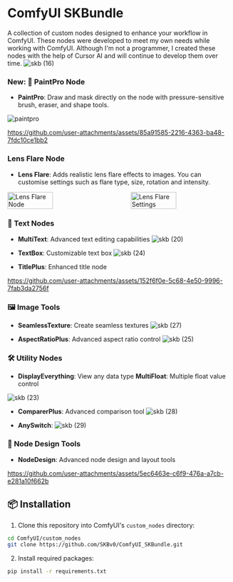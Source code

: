 # ComfyUI SKBundle

A collection of custom nodes designed to enhance your workflow in ComfyUI. These nodes were developed to meet my own needs while working with ComfyUI. Although I'm not a programmer, I created these nodes with the help of Cursor AI and will continue to develop them over time.
![skb (16)](https://github.com/user-attachments/assets/63e37dcd-18f2-46c8-94ab-0c5a986ae868)

### New: 🎨 PaintPro Node
- **PaintPro**: Draw and mask directly on the node with pressure-sensitive brush, eraser, and shape tools. 

![paintpro](https://github.com/user-attachments/assets/01b76cc1-4efc-486c-b7df-60d985c636f8)


https://github.com/user-attachments/assets/85a91585-2216-4363-ba48-7fdc10ce1bb2


### Lens Flare Node
- **Lens Flare**: Adds realistic lens flare effects to images. You can customise settings such as flare type, size, rotation and intensity.

<div style="display: flex; justify-content: space-between;">
  <img src="https://github.com/user-attachments/assets/444f8a80-767f-4fd8-a52c-9cef8888b2c5" alt="Lens Flare Node" style="width: 45%; height: auto;">
  <img src="https://github.com/user-attachments/assets/5daaf6eb-6ae9-4c3a-9f05-4856029b2a74" alt="Lens Flare Settings" style="width: 45%; height: auto;">
</div>

### 📝 Text Nodes
- **MultiText**: Advanced text editing capabilities
![skb (20)](https://github.com/user-attachments/assets/62a5bec0-5624-43f1-8315-d75577f7569b)

- **TextBox**: Customizable text box
![skb (24)](https://github.com/user-attachments/assets/6ba84995-f4cf-4904-bb64-77ff9d6bd6ad)

- **TitlePlus**: Enhanced title node

https://github.com/user-attachments/assets/152f6f0e-5c68-4e50-9996-7fab3da2756f



### 🖼️ Image Tools
- **SeamlessTexture**: Create seamless textures
  ![skb (27)](https://github.com/user-attachments/assets/397cf73b-d191-4073-b527-19c97e8d45eb)

- **AspectRatioPlus**: Advanced aspect ratio control
  ![skb (25)](https://github.com/user-attachments/assets/d08200d3-b265-43a8-b198-4bc5af3fe672)


### 🛠️ Utility Nodes
- **DisplayEverything**: View any data type
  **MultiFloat**: Multiple float value control

![skb (23)](https://github.com/user-attachments/assets/0e3c7cab-f58d-4508-9048-225ac8710dec)

- **ComparerPlus**: Advanced comparison tool
![skb (28)](https://github.com/user-attachments/assets/e7dbeb4b-5f4f-4bcd-9fbc-ee5cc59e584d)

- **AnySwitch**: 
![skb (29)](https://github.com/user-attachments/assets/acaed14e-d0a9-42dc-ae88-11695f623863)


### 🎨 Node Design Tools

- **NodeDesign**: Advanced node design and layout tools
  
https://github.com/user-attachments/assets/5ec6463e-c6f9-476a-a7cb-e281a10f662b


## 📦 Installation

1. Clone this repository into ComfyUI's `custom_nodes` directory:
```bash
cd ComfyUI/custom_nodes
git clone https://github.com/SKBv0/ComfyUI_SKBundle.git
```

2. Install required packages:
```bash
pip install -r requirements.txt
 

